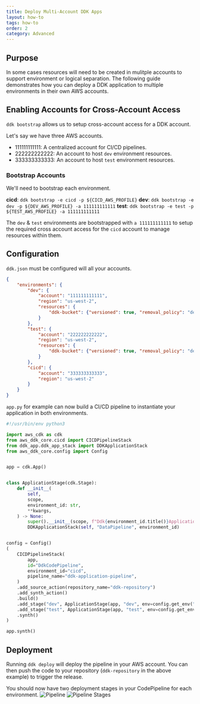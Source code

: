 ```yaml
---
title: Deploy Multi-Account DDK Apps
layout: how-to
tags: how-to
order: 2
category: Advanced
---
```


## Purpose
In some cases resources will need to be created in mulitple accounts to support environment or logical separation. The following guide demonstrates how you can deploy a DDK application to multiple environments in their own AWS accounts.

## Enabling Accounts for Cross-Account Access
`ddk bootstrap` allows us to setup cross-account access for a DDK account.

Let's say we have three AWS accounts.
- 111111111111: A centralized account for CI/CD pipelines.
- 222222222222: An account to host `dev` environment resources.
- 333333333333: An account to host `test` environment resources.

### Bootstrap Accounts
We'll need to bootstrap each environment. 

**cicd**: `ddk bootstrap -e cicd -p ${CICD_AWS_PROFILE}`
**dev**: `ddk bootstrap -e dev -p ${DEV_AWS_PROFILE} -a 111111111111`
**test**: `ddk bootstrap -e test -p ${TEST_AWS_PROFILE} -a 111111111111`

The `dev` & `test` environments are bootstrapped with `a 111111111111` to setup the required cross account access for the `cicd` account to manage resources within them.

## Configuration
`ddk.json` must be configured will all your accounts.

```json
{
    "environments": {
        "dev": {
            "account": "111111111111",
            "region": "us-west-2",
            "resources": {
                "ddk-bucket": {"versioned": true, "removal_policy": "destroy"}
            }
        },
        "test": {
            "account": "222222222222",
            "region": "us-west-2",
            "resources": {
                "ddk-bucket": {"versioned": true, "removal_policy": "destroy"}
            }
        },
        "cicd": {
            "account": "333333333333",
            "region": "us-west-2"
        }
    }
}
```

`app.py` for example can now build a CI/CD pipeline to instantiate your application in both environments.

```python
#!/usr/bin/env python3

import aws_cdk as cdk
from aws_ddk_core.cicd import CICDPipelineStack
from ddk_app.ddk_app_stack import DDKApplicationStack
from aws_ddk_core.config import Config


app = cdk.App()


class ApplicationStage(cdk.Stage):
    def __init__(
        self,
        scope,
        environment_id: str,
        **kwargs,
    ) -> None:
        super().__init__(scope, f"Ddk{environment_id.title()}Application", **kwargs)
        DDKApplicationStack(self, "DataPipeline", environment_id)


config = Config()
(
    CICDPipelineStack(
        app,
        id="DdkCodePipeline",
        environment_id="cicd",
        pipeline_name="ddk-application-pipeline",
    )
    .add_source_action(repository_name="ddk-repository")
    .add_synth_action()
    .build()
    .add_stage("dev", ApplicationStage(app, "dev", env=config.get_env("dev")))
    .add_stage("test", ApplicationStage(app, "test", env=config.get_env("test")))
    .synth()
)

app.synth()
```

## Deployment 
Running `ddk deploy` will deploy the pipeline in your AWS account. You can then push the code to your repository (`ddk-repository` in the above example) to trigger the release.

You should now have two deployment stages in your CodePipeline for each environment.
![Pipeline](/aws-ddk/img/multi-account-pipeline.png)
![Pipeline Stages](/aws-ddk/img/multi-account-stages.png)



